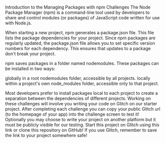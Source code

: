 Introduction to the Managing Packages with npm Challenges
The Node Package Manager (npm) is a command-line tool used by developers to share and control modules (or packages) of JavaScript code written for use with Node.js.

When starting a new project, npm generates a package.json file. This file lists the package dependencies for your project. Since npm packages are regularly updated, the package.json file allows you to set specific version numbers for each dependency. This ensures that updates to a package don't break your project.

npm saves packages in a folder named nodemodules. These packages can be installed in two ways:


globally in a root nodemodules folder, accessible by all projects.
locally within a project's own node_modules folder, accessible only to that project.

Most developers prefer to install packages local to each project to create a separation between the dependencies of different projects. Working on these challenges will involve you writing your code on Glitch on our starter project. After completing each challenge you can copy your public Glitch url (to the homepage of your app) into the challenge screen to test it! Optionally you may choose to write your project on another platform but it must be publicly visible for our testing.
Start this project on Glitch using this link or clone this repository on GitHub! If you use Glitch, remember to save the link to your project somewhere safe!